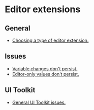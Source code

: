 # Editor extensions
## General
- [Choosing a type of editor extension.](Editor%20Extensions/Choices.md)
## Issues
- [Variable changes don't persist.](Editor%20Extensions/Serialisation/Persisting%20Changes.md)
- [Editor-only values don't persist.](Editor%20Extensions/Serialisation/Editor%20Persistence.md)
## UI Toolkit
- [General UI Toolkit issues.](UI%20Toolkit.md)

